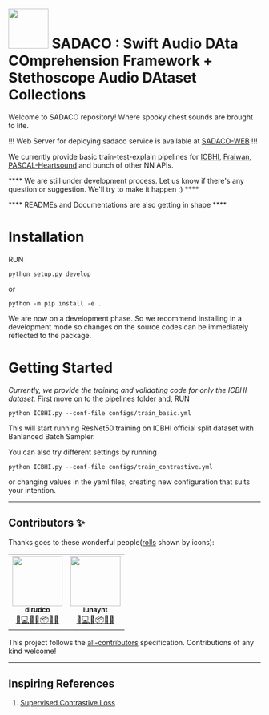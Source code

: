 <h1>
    <img src="https://user-images.githubusercontent.com/38484045/155925781-fe7795d9-4e7c-439d-bbb3-ac4888f8254c.png" width=80 height=80/> 
    SADACO : Swift Audio DAta COmprehension Framework + Stethoscope Audio DAtaset Collections
</h1> 

Welcome to SADACO repository! Where spooky chest sounds are brought to life.

!!! Web Server for deploying sadaco service is available at [SADACO-WEB](https://github.com/dlrudco/SADACO_WEB) !!!

We currently provide basic train-test-explain pipelines for [ICBHI](https://bhichallenge.med.auth.gr/ICBHI_2017_Challenge), [Fraiwan](https://data.mendeley.com/datasets/jwyy9np4gv/3), [PASCAL-Heartsound](http://www.peterjbentley.com/heartchallenge/) and bunch of other NN APIs.


**** We are still under development process. Let us know if there's any question or suggestion. We'll try to make it happen :) ****

**** READMEs and Documentations are also getting in shape ****

# Installation
RUN
<pre><code>python setup.py develop</code></pre>
or
<pre><code>python -m pip install -e .</code></pre>

We are now on a development phase. So we recommend installing in a development mode so changes on the source codes can be immediately reflected to the package.


# Getting Started

*Currently, we provide the training and validating code for only the ICBHI dataset.*
First move on to the pipelines folder and,
RUN
<pre><code>python ICBHI.py --conf-file configs/train_basic.yml</code></pre>

This will start running ResNet50 training on ICBHI official split dataset with Banlanced Batch Sampler.

You can also try different settings by running 
<pre><code>python ICBHI.py --conf-file configs/train_contrastive.yml</code></pre>

or changing values in the yaml files, creating new configuration that suits your intention.

------


## Contributors ✨

Thanks goes to these wonderful people([rolls](https://allcontributors.org/docs/en/emoji-key) shown by icons):

<!-- ALL-CONTRIBUTORS-LIST:START - Do not remove or modify this section -->
<!-- prettier-ignore-start -->
<!-- markdownlint-disable -->
<table>
  <tr>
    <td align="center"><a href="https://github.com/dlrudco"><img src="https://avatars0.githubusercontent.com/u/37071556?v=4" width="100px;" alt=""/><br /><sub><b>dlrudco</b></sub></a><br /><a href="https://github.com/dlrudco/steth-audio/commits?author=dlrudco" title="Rolls">🤔💻📖🚧📦💬🔬</a></td>
    <td align="center"><a href="https://github.com/lunayht"><img src="https://avatars1.githubusercontent.com/lunayht" width="100px;" alt=""/><br /><sub><b>lunayht</b></sub></a><br /><a href="https://github.com/dlrudco/steth-audio/commits?author=lunayht" title="Rolls">🤔💻📖📦💬🔬</a></td>
  </tr>
</table>

<!-- markdownlint-enable -->
<!-- prettier-ignore-end -->
<!-- ALL-CONTRIBUTORS-LIST:END -->

This project follows the [all-contributors](https://github.com/all-contributors/all-contributors) specification. Contributions of any kind welcome!

------

## Inspiring References
1. [Supervised Contrastive Loss](https://github.com/HobbitLong/SupContrast)

